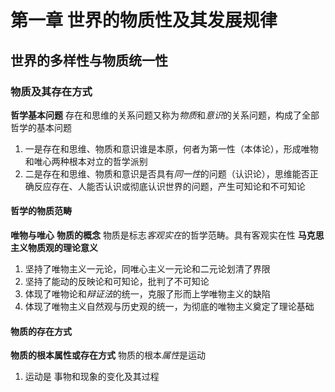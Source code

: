# 第一章 世界的物质性及其发展规律
## 世界的多样性与物质统一性
### 物质及其存在方式
**哲学基本问题**  存在和思维的关系问题又称为*物质*和*意识*的关系问题，构成了全部哲学的基本问题
1. 一是存在和思维、物质和意识谁是本原，何者为第一性（本体论），形成唯物和唯心两种根本对立的哲学派别
2. 二是存在和思维、物质和意识是否具有*同一性*的问题（认识论），思维能否正确反应存在、人能否认识或彻底认识世界的问题，产生可知论和不可知论
#### 哲学的物质范畴
**唯物与唯心**
**物质的概念** 物质是标志*客观实在*的哲学范畴。具有客观实在性
**马克思主义物质观的理论意义**
1. 坚持了唯物主义一元论，同唯心主义一元论和二元论划清了界限
2. 坚持了能动的反映论和可知论，批判了不可知论
3. 体现了唯物论和*辩证法*的统一，克服了形而上学唯物主义的缺陷
4. 体现了唯物主义自然观与历史观的统一，为彻底的唯物主义奠定了理论基础
#### 物质的存在方式  
**物质的根本属性或存在方式** 物质的根本*属性*是运动
1. 运动是 事物和现象的变化及其过程